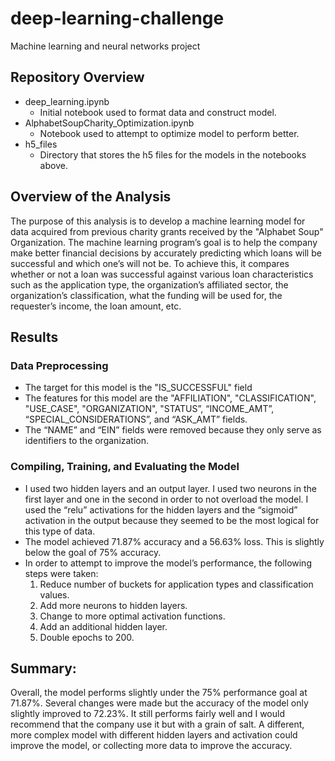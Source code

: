 # deep-learning-challenge
Machine learning and neural networks project

## Repository Overview
- deep_learning.ipynb
  - Initial notebook used to format data and construct model.
- AlphabetSoupCharity_Optimization.ipynb
  - Notebook used to attempt to optimize model to perform better.
- h5_files
  - Directory that stores the h5 files for the models in the notebooks above.

## Overview of the Analysis
The purpose of this analysis is to develop a machine learning model for data acquired from previous charity grants received by the "Alphabet Soup" Organization. The machine learning program’s goal is to help the company make better financial decisions by accurately predicting which loans will be successful and which one’s will not be. To achieve this, it compares whether or not a loan was successful against various loan characteristics such as the application type, the organization’s affiliated sector, the organization’s classification, what the funding will be used for, the requester’s income, the loan amount, etc. 

## Results
### Data Preprocessing
- The target for this model is the "IS_SUCCESSFUL" field <br>
- The features for this model are the "AFFILIATION", "CLASSIFICATION", "USE_CASE", "ORGANIZATION", "STATUS”, “INCOME_AMT”, “SPECIAL_CONSIDERATIONS”, and “ASK_AMT” fields.
- The “NAME” and “EIN” fields were removed because they only serve as identifiers to the organization.
 
### Compiling, Training, and Evaluating the Model
- I used two hidden layers and an output layer. I used two neurons in the first layer and one in the second in order to not overload the model. I used the “relu” activations for the hidden layers and the “sigmoid” activation in the output because they seemed to be the most logical for this type of data. 
- The model achieved 71.87% accuracy and a 56.63% loss. This is slightly below the goal of 75% accuracy.
- In order to attempt to improve the model’s performance, the following steps were taken:
	1. Reduce number of buckets for application types and classification values.
	2. Add more neurons to hidden layers.
	3. Change to more optimal activation functions.
	4. Add an additional hidden layer.
	5. Double epochs to 200.

## Summary:
Overall, the model performs slightly under the 75% performance goal at 71.87%. Several changes were made but the accuracy of the model only slightly improved to 72.23%. It still performs fairly well and I would recommend that the company use it but with a grain of salt. A different, more complex model with different hidden layers and activation could improve the model, or collecting more data to improve the accuracy.
